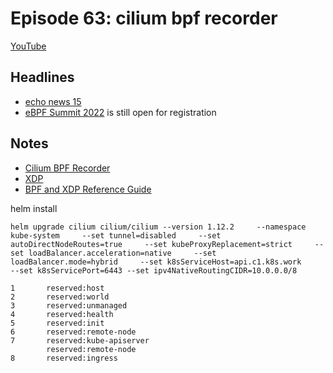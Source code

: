 # Episode 63: cilium bpf recorder

[YouTube](https://youtu.be/zh1y155aeJM ) 

## Headlines

- [echo news 15](https://isogo.to/echo-news-15)
- [eBPF Summit 2022](https://ebpf.io/summit-2022) is still open for registration

## Notes

- [Cilium BPF Recorder](https://docs.cilium.io/en/v1.12/cmdref/cilium_bpf_recorder/)
- [XDP](https://xdp-project.net)
- [BPF and XDP Reference Guide](https://docs.cilium.io/en/v1.12/bpf/#bpf-guide)


helm install 
```
helm upgrade cilium cilium/cilium --version 1.12.2     --namespace kube-system     --set tunnel=disabled     --set autoDirectNodeRoutes=true     --set kubeProxyReplacement=strict     --set loadBalancer.acceleration=native     --set loadBalancer.mode=hybrid     --set k8sServiceHost=api.c1.k8s.work     --set k8sServicePort=6443 --set ipv4NativeRoutingCIDR=10.0.0.0/8 
```


```
1       reserved:host
2       reserved:world
3       reserved:unmanaged
4       reserved:health
5       reserved:init
6       reserved:remote-node
7       reserved:kube-apiserver
        reserved:remote-node
8       reserved:ingress
```
